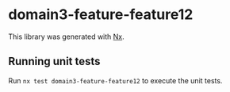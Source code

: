 # domain3-feature-feature12

This library was generated with [Nx](https://nx.dev).

## Running unit tests

Run `nx test domain3-feature-feature12` to execute the unit tests.
